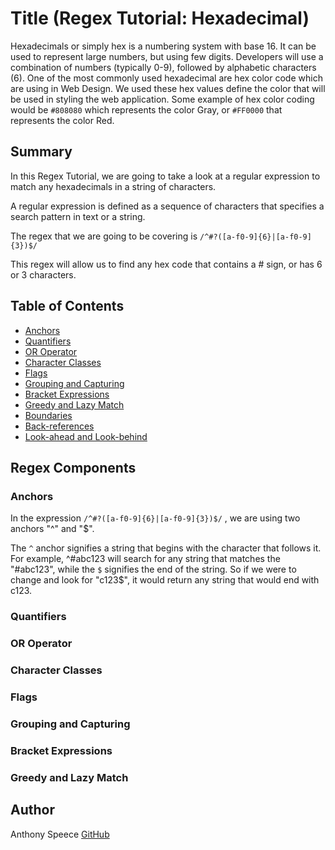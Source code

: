 # Title (Regex Tutorial: Hexadecimal)

Hexadecimals or simply hex is a numbering system with base 16. It can be used to represent large numbers, but using few digits. Developers will use a combination of numbers (typically 0-9), followed by alphabetic characters (6). One of the most commonly used hexadecimal are hex color code which are using in Web Design. We used these hex values define the color that will be used in styling the web application. Some example of hex color coding would be `#808080` which represents the color Gray, or `#FF0000` that represents the color Red.

## Summary

In this Regex Tutorial, we are going to take a look at a regular expression to match any hexadecimals in a string of characters.

A regular expression is defined as a sequence of characters that specifies a search pattern in text or a string.

The regex that we are going to be covering is `/^#?([a-f0-9]{6}|[a-f0-9]{3})$/`

This regex will allow us to find any hex code that contains a # sign, or has 6 or 3 characters.

## Table of Contents

- [Anchors](#anchors)
- [Quantifiers](#quantifiers)
- [OR Operator](#or-operator)
- [Character Classes](#character-classes)
- [Flags](#flags)
- [Grouping and Capturing](#grouping-and-capturing)
- [Bracket Expressions](#bracket-expressions)
- [Greedy and Lazy Match](#greedy-and-lazy-match)
- [Boundaries](#boundaries)
- [Back-references](#back-references)
- [Look-ahead and Look-behind](#look-ahead-and-look-behind)

## Regex Components

### Anchors

In the expression `/^#?([a-f0-9]{6}|[a-f0-9]{3})$/` , we are using two anchors "^" and "$".

The `^` anchor signifies a string that begins with the character that follows it. For example, ^#abc123 will search for any string that matches the "#abc123", while the `$` signifies the end of the string. So if we were to change and look for "c123$", it would return any string that would end with c123.

### Quantifiers

### OR Operator

### Character Classes

### Flags

### Grouping and Capturing

### Bracket Expressions

### Greedy and Lazy Match

## Author

Anthony Speece
[GitHub](https://github.com/A-Speece)
